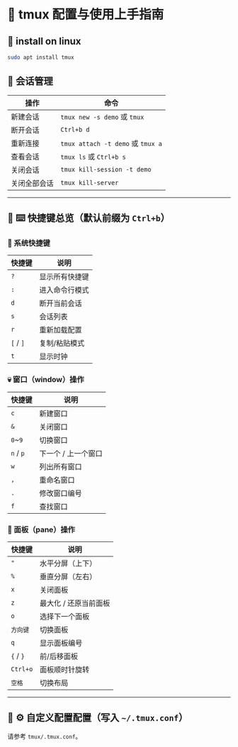 # 🌟 tmux 配置与使用上手指南

## 🤗 install on linux

```bash
sudo apt install tmux
```

## 🧩 会话管理

| 操作     | 命令                               |
| ------ | -------------------------------- |
| 新建会话   | `tmux new -s demo` 或 `tmux`      |
| 断开会话   | `Ctrl+b d`                       |
| 重新连接   | `tmux attach -t demo` 或 `tmux a` |
| 查看会话   | `tmux ls` 或 `Ctrl+b s`           |
| 关闭会话   | `tmux kill-session -t demo`      |
| 关闭全部会话 | `tmux kill-server`               |

---

## 👿 ⌨️ 快捷键总览（默认前缀为 `Ctrl+b`）

### 🤢 系统快捷键

| 快捷键       | 说明      |
| --------- | ------- |
| `?`       | 显示所有快捷键 |
| `:`       | 进入命令行模式 |
| `d`       | 断开当前会话  |
| `s`       | 会话列表    |
| `r`       | 重新加载配置  |
| `[` / `]` | 复制/粘贴模式 |
| `t`       | 显示时钟    |

### 💀 窗口（window）操作

| 快捷键       | 说明          |
| --------- | ----------- |
| `c`       | 新建窗口        |
| `&`       | 关闭窗口        |
| `0`\~`9`  | 切换窗口        |
| `n` / `p` | 下一个 / 上一个窗口 |
| `w`       | 列出所有窗口      |
| `,`       | 重命名窗口       |
| `.`       | 修改窗口编号      |
| `f`       | 查找窗口        |

### 🤡 面板（pane）操作

| 快捷键       | 说明           |
| --------- | ------------ |
| `"`       | 水平分屏（上下）     |
| `%`       | 垂直分屏（左右）     |
| `x`       | 关闭面板         |
| `z`       | 最大化 / 还原当前面板 |
| `o`       | 选择下一个面板      |
| `方向键`     | 切换面板         |
| `q`       | 显示面板编号       |
| `{` / `}` | 前/后移面板       |
| `Ctrl+o`  | 面板顺时针旋转      |
| `空格`      | 切换布局         |

---

## 🤭 ⚙️ 自定义配置配置（写入 `~/.tmux.conf`）

请参考 `tmux/.tmux.conf`。
